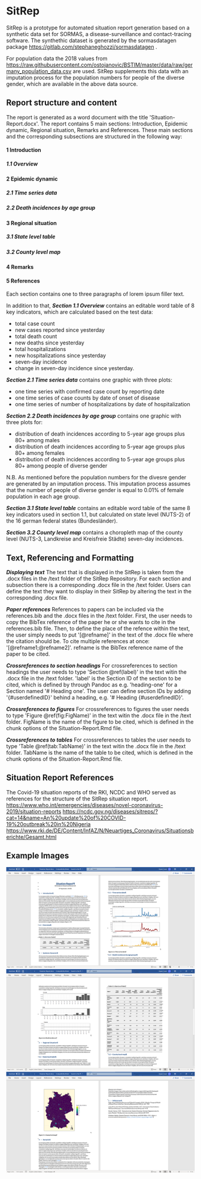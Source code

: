 # SitRep

SitRep is a prototype for automated situation report generation based on a synthetic data set for SORMAS, a disease-surveillance and contact-tracing software. The synthethic dataset is generated by the sormasdatagen package https://gitlab.com/stephaneghozzi/sormasdatagen .

For population data the 2018 values from https://raw.githubusercontent.com/ostojanovic/BSTIM/master/data/raw/germany_population_data.csv
are used. SitRep supplements this data with an imputation process for the population numbers for people of the diverse gender,
which are available in the above data source. 

## Report structure and content

The report is generated as a word document with the title 'Situation-Report.docx'. The report contains 5 main sections:
Introduction, Epidemic dynamic, Regional situation, Remarks and References. These main sections and the corresponding subsections are structured in the following way:

#### 1 Introduction
##### 1.1 Overview
#### 2 Epidemic dynamic
##### 2.1 Time series data
##### 2.2 Death incidences by age group
#### 3 Regional situation
##### 3.1 State level table
##### 3.2 County level map
#### 4 Remarks
#### 5 References

Each section contains one to three paragraphs of lorem ipsum filler text.

In addition to that, ***Section 1.1 Overview*** contains an editable word table of 8 key indicators, which are calculated based on the test data:

- total case count
- new cases reported since yesterday
- total death count
- new deaths since yesterday
- total hospitalizations
- new hospitalizations since yesterday 
- seven-day incidence
- change in seven-day incidence since yesterday. 

***Section 2.1 Time series data*** contains one graphic with three plots:

- one time series with confirmed case count by reporting date 
- one time series of case counts by date of onset of disease 
- one time series of number of hospitalizations by date of hospitalization

***Section 2.2 Death incidences by age group*** contains one graphic with three plots for:

- distribution of death incidences according to 5-year age groups plus 80+ among males
- distribution of death incidences according to 5-year age groups plus 80+ among females
- distribution of death incidences according to 5-year age groups plus 80+ among people of diverse gender

N.B. As mentioned before the population numbers for the divesre gender are generated by an imputation process.
This imputation process assumes that the number of people of diverse gender is equal to 0.01% of female population in each age group.

***Section 3.1 State level table*** contains an editable word table of the same 8 key indicators used in section 1.1, but calculated on state level (NUTS-2) of the 16 german federal states (Bundesländer).

***Section 3.2 County level map*** contains a choropleth map of the county level (NUTS-3, Landkreise and Kreisfreie Städte) seven-day incidences. 

## Text, Referencing and Formatting 

***Displaying text***
The text that is displayed in the SitRep is taken from the .docx files in the /text folder of the SitRep Repository.
For each section and subsection there is a corresponding .docx file in the /text folder.
Users can define the text they want to display in their SitRep by altering the text in the corresponding .docx file.

***Paper references***
References to papers can be included via the references.bib and the .docx files in the /text folder.
First, the user needs to copy the BibTex reference of the paper he or she wants to cite in the references.bib file. 
Then, to define the place of the refence within the text, the user simply needs to put '[@refname]' in the text of the .docx file where the citation should be. To cite multiple references at once: '[@refname1;@refname2]'. refname is the BibTex reference name of the paper to be cited.

***Crossreferences to section headings***
For crossreferences to section headings the user needs to type 'Section \@ref(label)' in the text witin the .docx file in the /text folder.
'label' is the Section ID of the section to be cited, which is defined by through Pandoc as e.g. 'heading-one' for a Section named '# Heading one'. The user can define section IDs by adding '{#userdefinedID}' behind a heading, e.g. '# Heading {#userdefinedID}'.

***Crossreferences to figures***
For crossreferences to figures the user needs to type 'Figure \@ref(fig:FigName)' in the text witin the .docx file in the /text folder. FigName is the name of the figure to be cited, which is defined in the chunk options of the Situation-Report.Rmd file.

***Crossreferences to tables***
For crossreferences to tables the user needs to type 'Table \@ref(tab:TabName)' in the text witin the .docx file in the /text
folder. TabName is the name of the table to be cited, which is defined in the chunk options of the Situation-Report.Rmd file.

## Situation Report References

The Covid-19 situation reports of the RKI, NCDC and WHO served as references for the structure of the SitRep situation report.
https://www.who.int/emergencies/diseases/novel-coronavirus-2019/situation-reports
https://ncdc.gov.ng/diseases/sitreps/?cat=14&name=An%20update%20of%20COVID-19%20outbreak%20in%20Nigeria
https://www.rki.de/DE/Content/InfAZ/N/Neuartiges_Coronavirus/Situationsberichte/Gesamt.html

## Example Images

![](screenshots/s1.png)
![](screenshots/s2.png)
![](screenshots/s3.png)
